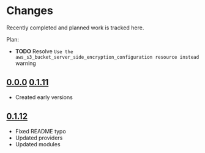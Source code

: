 # Changes
Recently completed and planned work is tracked here.

Plan:
- **TODO** Resolve `Use the aws_s3_bucket_server_side_encryption_configuration
  resource instead` warning

## [0.0.0](.) [0.1.11](.)
- Created early versions

## [0.1.12](.)
- Fixed README typo
- Updated providers
- Updated modules
